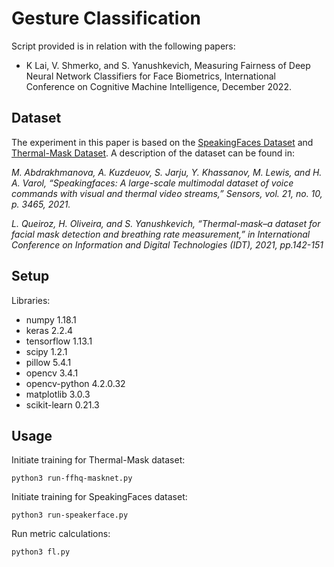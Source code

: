 # Gesture Classification

Script provided is in relation with the following papers:

- K Lai, V. Shmerko, and S. Yanushkevich, Measuring Fairness of Deep Neural Network Classifiers for Face Biometrics, International Conference on Cognitive Machine Intelligence, December 2022.
 
## Dataset
The experiment in this paper is based on the [SpeakingFaces Dataset](https://github.com/IS2AI/SpeakingFaces) and [Thermal-Mask Dataset](https://ieeexplore.ieee.org/document/9497521). A description of the dataset can be found in:

*M. Abdrakhmanova, A. Kuzdeuov, S. Jarju, Y. Khassanov, M. Lewis, and H. A. Varol, “Speakingfaces: A large-scale multimodal dataset of voice commands with visual and thermal video streams,” Sensors, vol. 21, no. 10, p. 3465, 2021.*

*L. Queiroz, H. Oliveira, and S. Yanushkevich, “Thermal-mask–a dataset for facial mask detection and breathing rate measurement,” in International Conference on Information and Digital Technologies (IDT),
2021, pp.142-151*

## Setup
Libraries:
- numpy 1.18.1
- keras 2.2.4
- tensorflow 1.13.1
- scipy 1.2.1
- pillow 5.4.1
- opencv 3.4.1
- opencv-python 4.2.0.32
- matplotlib 3.0.3
- scikit-learn 0.21.3

## Usage
Initiate training for Thermal-Mask dataset:
```
python3 run-ffhq-masknet.py
```

Initiate training for SpeakingFaces dataset:
```
python3 run-speakerface.py
```

Run metric calculations:
```
python3 fl.py
```